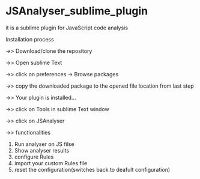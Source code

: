 # JSAnalyser_sublime_plugin
it is a sublime plugin for JavaScript code analysis



Installation process

->> Download/clone the repository

->> Open sublime Text 

->> click on preferences -> Browse packages

->> copy the downloaded package to the opened file location from last step

->> Your plugin is installed...

->> click on Tools in sublime Text window

->> click on JSAnalyser

->> functionalities

  1. Run analyser on JS filse
  2. Show analyser results
  3. configure Rules 
  4. import your custom Rules file
  5. reset the configuration(switches back to deafult configuration)
  

